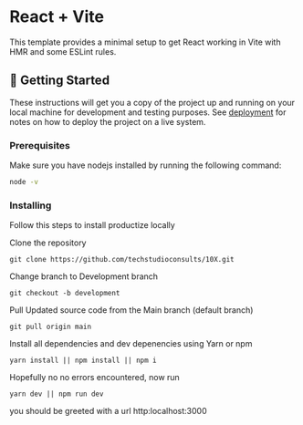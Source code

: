 # React + Vite

This template provides a minimal setup to get React working in Vite with HMR and some ESLint rules.


## 🏁 Getting Started <a name = "getting_started"></a>

These instructions will get you a copy of the project up and running on your local machine for development and testing purposes. See [deployment](#deployment) for notes on how to deploy the project on a live system.

### Prerequisites

Make sure you have nodejs installed by running the following command:

```bash
node -v
```

### Installing

Follow this steps to install productize locally

Clone the repository

```
git clone https://github.com/techstudioconsults/10X.git
```

Change branch to Development branch

```
git checkout -b development
```

Pull Updated source code from the Main branch (default branch)

```
git pull origin main
```

Install all dependencies and dev depenencies using Yarn or npm

```
yarn install || npm install || npm i
```

Hopefully no no errors encountered, now run

```
yarn dev || npm run dev
```

you should be greeted with a url http:localhost:3000 
